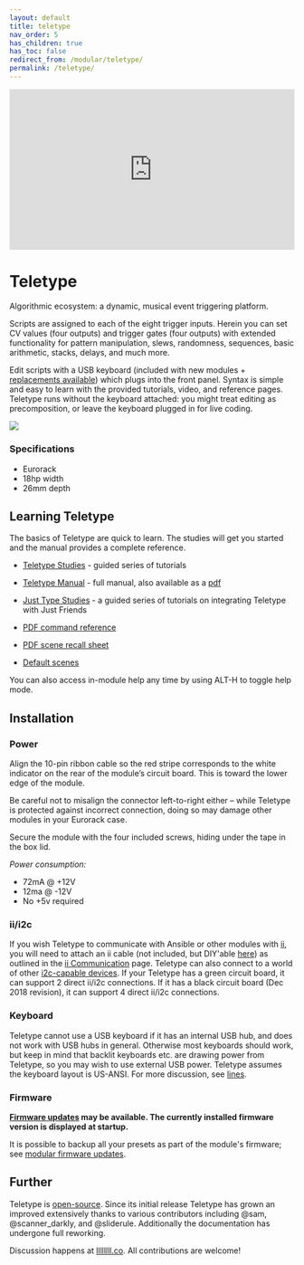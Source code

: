```yaml
---
layout: default
title: teletype
nav_order: 5
has_children: true
has_toc: false
redirect_from: /modular/teletype/
permalink: /teletype/
---
```



<div style="padding:56.25% 0 0 0;position:relative;"><iframe src="https://player.vimeo.com/video/129271731?color=ff7700&title=0&byline=0&portrait=0" style="position:absolute;top:0;left:0;width:100%;height:100%;" frameborder="0" allow="autoplay; fullscreen" allowfullscreen></iframe></div><script src="https://player.vimeo.com/api/player.js"></script>

# Teletype

Algorithmic ecosystem: a dynamic, musical event triggering platform.

Scripts are assigned to each of the eight trigger inputs. Herein you can set CV values (four outputs) and trigger gates (four outputs) with extended functionality for pattern manipulation, slews, randomness, sequences, basic arithmetic, stacks, delays, and much more.

Edit scripts with a USB keyboard (included with new modules + [replacements available](https://market.monome.org/collections/other/products/usb-keyboard)) which plugs into the front panel. Syntax is simple and easy to learn with the provided tutorials, video, and reference pages. Teletype runs without the keyboard attached: you might treat editing as precomposition, or leave the keyboard plugged in for live coding.

![](/images/tt.jpg)

### Specifications

* Eurorack
* 18hp width
* 26mm depth

## Learning Teletype

The basics of Teletype are quick to learn. The studies will get you started and the manual provides a complete reference.

* [Teletype Studies](studies-1) - guided series of tutorials

* [Teletype Manual](manual) - full manual, also available as a [pdf](manual.pdf)

* [Just Type Studies](jt-1) - a guided series of tutorials on integrating Teletype with Just Friends

* [PDF command reference](TT_commands_4.0.pdf)
* [PDF scene recall sheet](TT_scene_RECALL_sheet.pdf)

* [Default scenes](scenes-10/)

You can also access in-module help any time by using ALT-H to toggle help mode.

## Installation

### Power
Align the 10-pin ribbon cable so the red stripe corresponds to the white indicator on the rear of the module’s circuit board. This is toward the lower edge of the module.

Be careful not to misalign the connector left-to-right either – while Teletype is protected against incorrect connection, doing so may damage other modules in your Eurorack case.

Secure the module with the four included screws, hiding under the tape in the box lid.

*Power consumption:*

- 72mA @ +12V
- 12ma @ -12V
- No +5v required

### ii/i2c

If you wish Teletype to communicate with Ansible or other modules with [ii](/docs/modular/ii), you will need to attach an ii cable (not included, but DIY'able [here](https://www.adafruit.com/product/1950)) as outlined in the [ii Communication](/docs/modular/iiheader#connecting-the-trilogy) page. Teletype can also connect to a world of other [i2c-capable devices](https://llllllll.co/t/a-users-guide-to-i2c/19219). If your Teletype has a green circuit board, it can support 2 direct ii/i2c connections. If it has a black circuit board (Dec 2018 revision), it can support 4 direct ii/i2c connections.

### Keyboard

Teletype cannot use a USB keyboard if it has an internal USB hub, and does not work with USB hubs in general. Otherwise most keyboards should work, but keep in mind that backlit keyboards etc. are drawing power from Teletype, so you may wish to use external USB power. Teletype assumes the keyboard layout is US-ANSI. For more discussion, see [lines](https://llllllll.co/t/alternative-teletype-keyboard-recommendations-mechanical-wireless-etc/5859).

### Firmware

**[Firmware updates](/docs/modular/update) may be available. The currently installed firmware version is displayed at startup.**

It is possible to backup all your presets as part of the module's firmware; see [modular firmware updates](/docs/modular/update/).

## Further

Teletype is [open-source](https://github.com/monome/teletype). Since its initial release Teletype has grown an improved extensively thanks to various contributors including @sam, @scanner_darkly, and @sliderule. Additionally the documentation has undergone full reworking.

Discussion happens at [llllllll.co](https://llllllll.co). All contributions are welcome!
